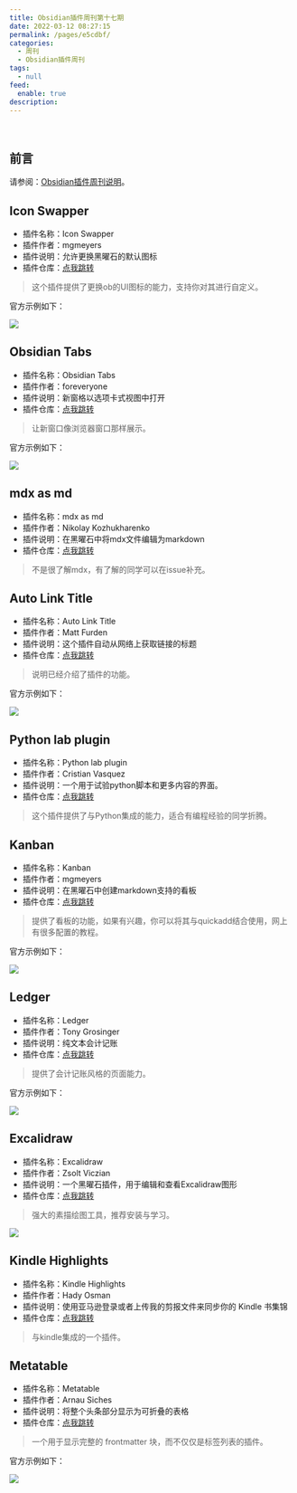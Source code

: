 ```yaml
---
title: Obsidian插件周刊第十七期
date: 2022-03-12 08:27:15
permalink: /pages/e5cdbf/
categories:
  - 周刊
  - Obsidian插件周刊
tags:
  - null
feed:
  enable: true
description:
---
```


<br><ArticleTopAd></ArticleTopAd>

## 前言

请参阅：[Obsidian插件周刊说明](https://wiki.eryajf.net/pages/bcc523/)。

## Icon Swapper

- 插件名称：Icon Swapper
- 插件作者：mgmeyers
- 插件说明：允许更换黑曜石的默认图标
- 插件仓库：[点我跳转](https://github.com/mgmeyers/obsidian-icon-swapper)

>这个插件提供了更换ob的UI图标的能力，支持你对其进行自定义。

官方示例如下：

![](http://t.eryajf.net/imgs/2022/01/74c63f250a88161c.png)

## Obsidian Tabs

- 插件名称：Obsidian Tabs
- 插件作者：foreveryone
- 插件说明：新窗格以选项卡式视图中打开
- 插件仓库：[点我跳转](https://github.com/gitobsidiantutorial/obsidian-tabs)

>让新窗口像浏览器窗口那样展示。

官方示例如下：

![](http://t.eryajf.net/imgs/2022/01/6234b73a56967cca.webp)

## mdx as md

- 插件名称：mdx as md
- 插件作者：Nikolay Kozhukharenko
- 插件说明：在黑曜石中将mdx文件编辑为markdown
- 插件仓库：[点我跳转](https://github.com/mkozhukharenko/mdx-as-md-obsidian)

>不是很了解mdx，有了解的同学可以在issue补充。

## Auto Link Title

- 插件名称：Auto Link Title
- 插件作者：Matt Furden
- 插件说明：这个插件自动从网络上获取链接的标题
- 插件仓库：[点我跳转](https://github.com/zolrath/obsidian-auto-link-title)

>说明已经介绍了插件的功能。

官方示例如下：

![](http://t.eryajf.net/imgs/2022/01/e7310ac01765c159.gif)

## Python lab plugin

- 插件名称：Python lab plugin
- 插件作者：Cristian Vasquez
- 插件说明：一个用于试验python脚本和更多内容的界面。
- 插件仓库：[点我跳转](https://github.com/cristianvasquez/obsidian-lab)

>这个插件提供了与Python集成的能力，适合有编程经验的同学折腾。

## Kanban

- 插件名称：Kanban
- 插件作者：mgmeyers
- 插件说明：在黑曜石中创建markdown支持的看板
- 插件仓库：[点我跳转](https://github.com/mgmeyers/obsidian-kanban)

>提供了看板的功能，如果有兴趣，你可以将其与quickadd结合使用，网上有很多配置的教程。

官方示例如下：

![](http://t.eryajf.net/imgs/2022/01/083bf9166cc0c3a9.png)

## Ledger

- 插件名称：Ledger
- 插件作者：Tony Grosinger
- 插件说明：纯文本会计记账
- 插件仓库：[点我跳转](https://github.com/tgrosinger/ledger-obsidian)

>提供了会计记账风格的页面能力。

官方示例如下：

![](http://t.eryajf.net/imgs/2022/01/40c40d488c6bb16d.gif)

## Excalidraw

- 插件名称：Excalidraw
- 插件作者：Zsolt Viczian
- 插件说明：一个黑曜石插件，用于编辑和查看Excalidraw图形
- 插件仓库：[点我跳转](https://github.com/zsviczian/obsidian-excalidraw-plugin)

>强大的素描绘图工具，推荐安装与学习。

![](http://t.eryajf.net/imgs/2022/01/db966bad96837875.png)

## Kindle Highlights

- 插件名称：Kindle Highlights
- 插件作者：Hady Osman
- 插件说明：使用亚马逊登录或者上传我的剪报文件来同步你的 Kindle 书集锦
- 插件仓库：[点我跳转](https://github.com/hadynz/obsidian-kindle-plugin)

>与kindle集成的一个插件。

## Metatable

- 插件名称：Metatable
- 插件作者：Arnau Siches
- 插件说明：将整个头条部分显示为可折叠的表格
- 插件仓库：[点我跳转](https://github.com/arnau/obsidian-metatable)

>一个用于显示完整的 frontmatter 块，而不仅仅是标签列表的插件。

官方示例如下：

![](http://t.eryajf.net/imgs/2022/01/0bdb6b7603008af3.png)


<br><ArticleTopAd></ArticleTopAd>
